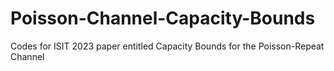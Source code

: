# Poisson-Channel-Capacity-Bounds
Codes for ISIT 2023 paper entitled Capacity Bounds for the Poisson-Repeat Channel
